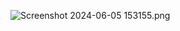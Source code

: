 ![Screenshot 2024-06-05 153155.png](..%2F..%2F..%2F..%2FPictures%2FScreenshots%2FScreenshot%202024-06-05%20153155.png)